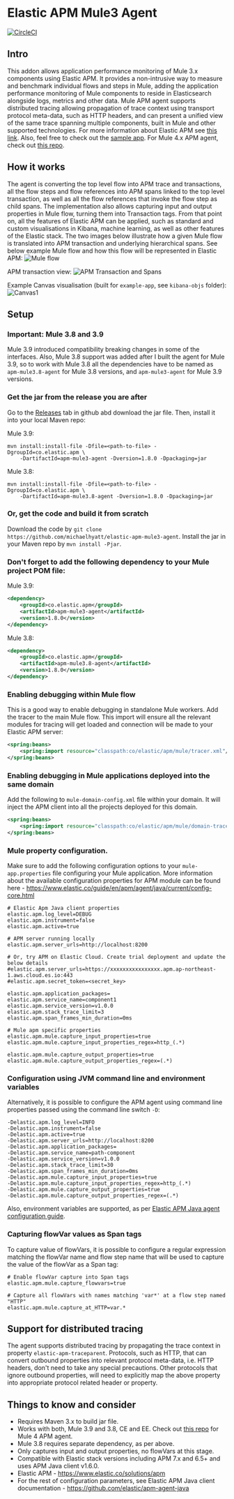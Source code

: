 # Elastic APM Mule3 Agent

[![CircleCI](https://circleci.com/gh/michaelhyatt/elastic-apm-mule3-agent.svg?style=svg)](https://circleci.com/gh/michaelhyatt/elastic-apm-mule3-agent)


## Intro
This addon allows application performance monitoring of Mule 3.x components using Elastic APM. It provides a non-intrusive way to measure and benchmark individual flows and steps in Mule, adding the application performance monitoring of Mule components to reside in Elasticsearch alongside logs, metrics and other data. Mule APM agent supports distributed tracing allowing propagation of trace context using transport protocol meta-data, such as HTTP headers, and can present a unified view of the same trace spanning multiple components, built in Mule and other supported technologies. For more information about Elastic APM see [this link](https://www.elastic.co/solutions/apm). Also, feel free to check out the [sample app](example-app). For Mule 4.x APM agent, check out [this repo](https://github.com/michaelhyatt/elastic-apm-mule4-agent).

## How it works
The agent is converting the top level flow into APM trace and transactions, all the flow steps and flow references into APM spans linked to the top level transaction, as well as all the flow references that invoke the flow step as child spans. The implementation also allows capturing input and output properties in Mule flow, turning them into Transaction tags. From that point on, all the features of Elastic APM can be applied, such as standard and custom visualisations in Kibana, machine learning, as well as other features of the Elastic stack. The two images below illustrate how a given Mule flow is translated into APM transaction and underlying hierarchical spans. See below example Mule flow and how this flow will be represented in Elastic APM:
![Mule flow](./apm-mule3-agent.png)

APM transaction view:
![APM Transaction and Spans](./apm.png)

Example Canvas visualisation (built for `example-app`, see `kibana-objs` folder):
![Canvas1](./canvas1.png)

## Setup

### Important: Mule 3.8 and 3.9
Mule 3.9 introduced compatibility breaking changes in some of the interfaces. Also, Mule 3.8 support was added after I built the agent for Mule 3.9, so to work with Mule 3.8 all the dependencies have to be named as `apm-mule3.8-agent` for Mule 3.8 versions, and `apm-mule3-agent` for Mule 3.9 versions.

### Get the jar from the release you are after
Go to the [Releases](https://github.com/michaelhyatt/elastic-apm-mule3-agent/releases) tab in github abd download the jar file. Then, install it into your local Maven repo:

Mule 3.9:
```
mvn install:install-file -Dfile=<path-to-file> -DgroupId=co.elastic.apm \
    -DartifactId=apm-mule3-agent -Dversion=1.8.0 -Dpackaging=jar
```

Mule 3.8:
```
mvn install:install-file -Dfile=<path-to-file> -DgroupId=co.elastic.apm \
    -DartifactId=apm-mule3.8-agent -Dversion=1.8.0 -Dpackaging=jar
```

### Or, get the code and build it from scratch
Download the code by `git clone https://github.com/michaelhyatt/elastic-apm-mule3-agent`. Install the jar in your Maven repo by `mvn install -Pjar`.

### Don't forget to add the following dependency to your Mule project POM file:

Mule 3.9:
```xml
<dependency>
    <groupId>co.elastic.apm</groupId>
    <artifactId>apm-mule3-agent</artifactId>
    <version>1.8.0</version>
</dependency>
```

Mule 3.8:
```xml
<dependency>
    <groupId>co.elastic.apm</groupId>
    <artifactId>apm-mule3.8-agent</artifactId>
    <version>1.8.0</version>
</dependency>
```

### Enabling debugging within Mule flow
This is a good way to enable debugging in standalone Mule workers. Add the tracer to the main Mule flow. This import will ensure all the relevant modules for tracing will get loaded and connection will be made to your Elastic APM server:
```xml
<spring:beans>
    <spring:import resource="classpath:co/elastic/apm/mule/tracer.xml"/>
</spring:beans>
```

### Enabling debugging in Mule applications deployed into the same domain
Add the following to `mule-domain-config.xml` file within your domain. It will inject the APM client into all the projects deployed for this domain.
```xml
<spring:beans>
    <spring:import resource="classpath:co/elastic/apm/mule/domain-tracer.xml" />
</spring:beans>
```

### Mule property configuration.
Make sure to add the following configuration options to your `mule-app.properties` file configuring your Mule application. More information about the available configuration properties for APM module can be found here - https://www.elastic.co/guide/en/apm/agent/java/current/config-core.html
```properties
# Elastic Apm Java client properties
elastic.apm.log_level=DEBUG
elastic.apm.instrument=false
elastic.apm.active=true

# APM server running locally
elastic.apm.server_urls=http://localhost:8200

# Or, try APM on Elastic Cloud. Create trial deployment and update the below details
#elastic.apm.server_urls=https://xxxxxxxxxxxxxxxx.apm.ap-northeast-1.aws.cloud.es.io:443
#elastic.apm.secret_token=<secret_key>

elastic.apm.application_packages=
elastic.apm.service_name=component1
elastic.apm.service_version=v1.0.0
elastic.apm.stack_trace_limit=3
elastic.apm.span_frames_min_duration=0ms

# Mule apm specific properties
elastic.apm.mule.capture_input_properties=true
elastic.apm.mule.capture_input_properties_regex=http_(.*)

elastic.apm.mule.capture_output_properties=true
elastic.apm.mule.capture_output_properties_regex=(.*)
```

### Configuration using JVM command line and environment variables
Alternatively, it is possible to configure the APM agent using command line properties passed using the command line switch `-D`:
```properties
-Delastic.apm.log_level=INFO
-Delastic.apm.instrument=false
-Delastic.apm.active=true
-Delastic.apm.server_urls=http://localhost:8200
-Delastic.apm.application_packages=
-Delastic.apm.service_name=path-component
-Delastic.apm.service_version=v1.0.0
-Delastic.apm.stack_trace_limit=30
-Delastic.apm.span_frames_min_duration=0ms
-Delastic.apm.mule.capture_input_properties=true
-Delastic.apm.mule.capture_input_properties_regex=http_(.*)
-Delastic.apm.mule.capture_output_properties=true
-Delastic.apm.mule.capture_output_properties_regex=(.*)
```
Also, environment variables are supported, as per [Elastic APM Java agent configuration guide](https://www.elastic.co/guide/en/apm/agent/java/current/config-core.html).

### Capturing flowVar values as Span tags
To capture value of flowVars, it is possible to configure a regular expression matching the flowVar name and flow step name that will be used to capture the value of the flowVar as a Span tag:
```properties
# Enable flowVar capture into Span tags
elastic.apm.mule.capture_flowvars=true

# Capture all flowVars with names matching 'var*' at a flow step named "HTTP"
elastic.apm.mule.capture_at_HTTP=var.*
```

## Support for distributed tracing
The agent supports distributed tracing by propagating the trace context in property `elastic-apm-traceparent`. Protocols, such as HTTP, that can convert outbound properties into relevant protocol meta-data, i.e. HTTP headers, don't need to take any special precautions. Other protocols that ignore outbound properties, will need to explicitly map the above property into appropriate protocol related header or property.

## Things to know and consider
* Requires Maven 3.x to build jar file.
* Works with both, Mule 3.9 and 3.8, CE and EE. Check out [this repo](https://github.com/michaelhyatt/elastic-apm-mule4-agent) for Mule 4 APM agent.
* Mule 3.8 requires separate dependency, as per above.
* Only captures input and output properties, no flowVars at this stage.
* Compatible with Elastic stack versions including APM 7.x and 6.5+ and uses APM Java client v1.6.0.
* Elastic APM - https://www.elastic.co/solutions/apm
* For the rest of configuration parameters, see Elastic APM Java client documentation - https://github.com/elastic/apm-agent-java
